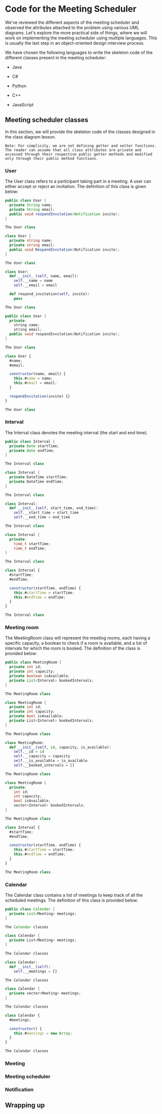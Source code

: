 # Code for the Meeting Scheduler
We've reviewed the different aspects of the meeting scheduler and observed the attributes attached to the problem using various UML diagrams. Let's explore the more practical side of things, where we will work on implementing the meeting scheduler using multiple languages. This is usually the last step in an object-oriented design interview process.

We have chosen the following languages to write the skeleton code of the different classes present in the meeting scheduler:

- Java

- C#

- Python

- C++

- JavaScript

## Meeting scheduler classes
In this section, we will provide the skeleton code of the classes designed in the class diagram lesson.
```
Note: For simplicity, we are not defining getter and setter functions. The reader can assume that all class attributes are private and accessed through their respective public getter methods and modified only through their public method functions.
```
### User
The User class refers to a participant taking part in a meeting. A user can either accept or reject an invitation. The definition of this class is given below:
```java
public class User {
  private String name;
  private String email;
  public void respondInvitation(Notification invite);
}

The User class

```

```c#
class User {
  private string name;
  private string email;
  public void RespondInvitation(Notification invite);
}

The User class

```

```python
class User:
  def __init__(self, name, email):
    self.__name = name
    self.__email = email

  def respond_invitation(self, invite):
    pass

The User class

```

```c++
public class User {
  private:
    string name;
    string email;
  public void respondInvitation(Notification invite);
}

The User class

```

```javascript
class User {
  #name;
  #email;

  constructor(name, email) {
    this.#name = name;
    this.#email = email;
  }

  respondInvitation(invite) {}
}

The User class

```

### Interval
The Interval class denotes the meeting interval (the start and end time).

```java
public class Interval {
  private Date startTime;
  private Date endTime;
}

The Interval class

```

```c#
class Interval {
  private DateTime startTime;
  private DateTime endTime;
}

The Interval class

```

```python
class Interval:
  def __init__(self, start_time, end_time):
    self.__start_time = start_time
    self.__end_time = end_time

The Interval class

```

```c++
class Interval {
  private: 
    time_t startTime;
    time_t endTime;
}

The Interval class

```

```javascript
class Interval {
  #startTime;
  #endTime;

  constructor(startTime, endTime) {
    this.#startTime = startTime;
    this.#endTime = endTime;
  }
}

The Interval class

```


### Meeting room
The MeetingRoom class will represent the meeting rooms, each having a specific capacity, a boolean to check if a room is available, and a list of intervals for which the room is booked. The definition of the class is provided below:
```java
public class MeetingRoom {
  private int id;
  private int capacity;
  private boolean isAvailable;
  private List<Interval> bookedIntervals;
}

The MeetingRoom class

```

```c#
class MeetingRoom {
  private int id;
  private int capacity;
  private bool isAvailable;
  private List<Interval> bookedIntervals;
}

The MeetingRoom class
```

```python
class MeetingRoom:
  def __init__(self, id, capacity, is_available):
    self.__id = id
    self.__capacity = capacity
    self.__is_available = is_available
    self.__booked_intervals = []

The MeetingRoom class
```

```c++
class MeetingRoom {
  private:
    int id;
    int capacity;
    bool isAvailable;
    vector<Interval> bookedIntervals;
}

The MeetingRoom class
```

```javascript
class Interval {
  #startTime;
  #endTime;

  constructor(startTime, endTime) {
    this.#startTime = startTime;
    this.#endTime = endTime;
  }
}

The MeetingRoom class
```
### Calendar
The Calendar class contains a list of meetings to keep track of all the scheduled meetings. The definition of this class is provided below:

```java
public class Calendar {
  private List<Meeting> meetings;
}

The Calendar classes

```

```c#
class Calendar {
  private List<Meeting> meetings;
}

The Calendar classes

```

```python
class Calendar:
  def __init__(self):
    self.__meetings = []

The Calendar classes

```

```c++
class Calendar {
  private vector<Meeting> meetings;
}

The Calendar classes

```

```javascript
class Calendar {
  #meetings;

  constructor() {
    this.#meetings = new Array;
  }
}

The Calendar classes

```
### Meeting
### Meeting scheduler
### Notification
## Wrapping up
